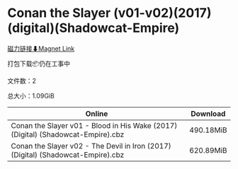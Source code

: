 # Conan the Slayer (v01-v02)(2017)(digital)(Shadowcat-Empire)

[磁力链接⬇Magnet Link](magnet:?xt=urn:btih:365c1042847724b1397f09184ed5013ddca801d2&dn=Conan%20the%20Slayer%20%28v01-v02%29%282017%29%28digital%29%28Shadowcat-Empire%29)

打包下载📦仍在工事中

文件数：2

总大小：1.09GiB

Online | Download
--- | ---
Conan the Slayer v01 - Blood in His Wake (2017) (Digital) (Shadowcat-Empire).cbz | 490.18MiB
Conan the Slayer v02 - The Devil in Iron (2017) (Digital) (Shadowcat-Empire).cbz | 620.89MiB